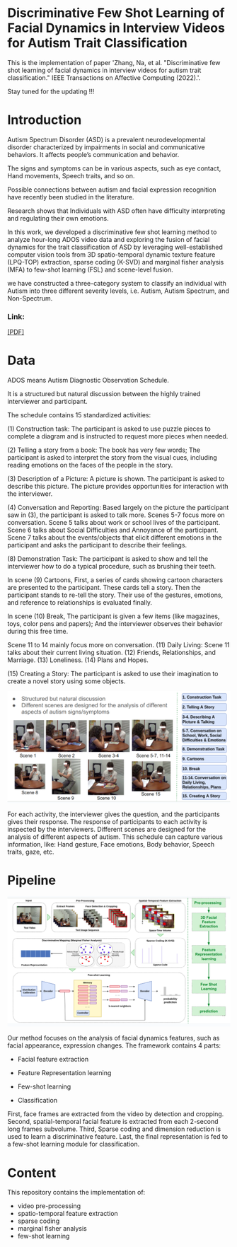 # Discriminative Few Shot Learning of Facial Dynamics in Interview Videos for Autism Trait Classification
This is the implementation of paper 'Zhang, Na, et al. "Discriminative few shot learning of facial dynamics in interview videos for autism trait classification." IEEE Transactions on Affective Computing (2022).'.

Stay tuned for the updating !!!

# Introduction

Autism Spectrum Disorder (ASD) is a prevalent neurodevelopmental disorder characterized by impairments in social and communicative behaviors. It affects people’s communication and behavior.

The signs and symptoms can be in various aspects, such as eye contact, Hand movements, Speech traits, and so on.

Possible connections between autism and facial expression recognition have recently been studied in the literature. 

Research shows that Individuals with ASD often have difficulty interpreting and regulating their own emotions.

In this work, we developed a discriminative few shot learning method to analyze hour-long ADOS video data and exploring the fusion of facial dynamics for the trait classification of ASD by leveraging well-established computer vision tools from 3D spatio-temporal dynamic texture feature (LPQ-TOP) extraction, sparse coding (K-SVD) and marginal fisher analysis (MFA) to few-shot learning (FSL) and scene-level fusion.

we have constructed a three-category system to classify an individual with Autism into three different severity levels, i.e. Autism, Autism Spectrum, and Non-Spectrum.

### Link: 
[[PDF]](https://ieeexplore.ieee.org/abstract/document/9785700)

# Data

ADOS means Autism Diagnostic Observation Schedule.

It is a structured but natural discussion between the highly trained interviewer and participant.

The schedule contains 15 standardized activities:

(1) Construction task: The participant is asked to use puzzle pieces to complete a diagram and is instructed to request more pieces when needed.

(2) Telling a story from a book: The book has very few words; The participant is asked to interpret the story from the visual cues, including reading emotions on the faces of the people in the story.

(3) Description of a Picture: A picture is shown. The participant is asked to describe this picture. The picture provides opportunities for interaction with the interviewer.

(4) Conversation and Reporting: Based largely on the picture the participant saw in (3), the participant is asked to talk more. Scenes 5-7 focus more on conversation. Scene 5 talks about work or school lives of the participant. Scene 6 talks about Social Difficulties and Annoyance of the participant. Scene 7 talks about the events/objects that elicit different emotions in the participant and asks the participant to describe their feelings.

(8) Demonstration Task: The participant is asked to show and tell the interviewer how to do a typical procedure, such as brushing their teeth.

In scene (9) Cartoons, First, a series of cards showing cartoon characters are presented to the participant. These cards tell a story. Then the participant stands to re-tell the story. Their use of the gestures, emotions, and reference to relationships is evaluated finally.

In scene (10) Break, The participant is given a few items (like magazines, toys, color pens and papers); And the interviewer observes their behavior during this free time.

Scene 11 to 14 mainly focus more on conversation. (11) Daily Living: Scene 11 talks about their current living situation. (12) Friends, Relationships, and Marriage. (13) Loneliness. (14) Plans and Hopes.

(15) Creating a Story: The participant is asked to use their imagination to create a novel story using some objects.

![arch](fig/data.png)

For each activity, the interviewer gives the question, and the participants gives their response. The response of participants to each activity is inspected by the interviewers. Different scenes are designed for the analysis of different aspects of autism. This schedule can capture various information, like: Hand gesture, Face emotions, Body behavior, Speech traits, gaze, etc.


# Pipeline
![arch](fig/pipeline.png)

Our method focuses on the analysis of facial dynamics features, such as facial appearance, expression changes. The framework contains 4 parts:

* Facial feature extraction

* Feature Representation learning

* Few-shot learning

* Classification 

First, face frames are extracted from the video by detection and cropping. Second, spatial-temporal facial feature is extracted from each 2-second long frames subvolume. Third, Sparse coding and dimension reduction is used to learn a discriminative feature. Last, the final representation is fed to a few-shot learning module for classification.

# Content
This repository contains the implementation of:
* video pre-processing
* spatio-temporal feature extraction
* sparse coding
* marginal fisher analysis
* few-shot learning


